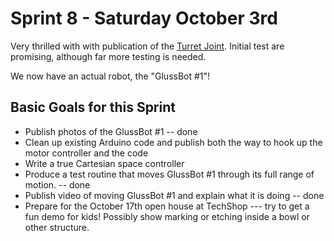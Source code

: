 # Sprint 8 - Saturday October 3rd

Very thrilled with with publication of the [Turret Joint](https://github.com/PubInv/turret-joint). Initial test are 
promising, although far more testing is needed.

We now have an actual robot, the "GlussBot #1"!

## Basic Goals for this Sprint

* Publish photos of the GlussBot #1 -- done
* Clean up existing Arduino code and publish both the way to hook up the motor controller and the code
* Write a true Cartesian space controller
* Produce a test routine that moves GlussBot #1 through its full range of motion. -- done
* Publish video of moving GlussBot #1 and explain what it is doing -- done
* Prepare for the October 17th open house at TechShop --- try to get a fun demo for kids! Possibly show marking or 
etching inside a bowl or other structure.
